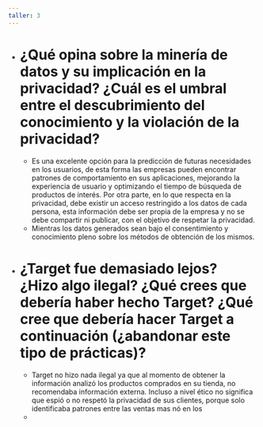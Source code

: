 ```yaml
---
taller: 3
---
```

- # ¿Qué opina sobre la minería de datos y su implicación en la privacidad? ¿Cuál es el umbral entre el descubrimiento del conocimiento y la violación de la privacidad?
	- Es una excelente opción para la predicción de futuras necesidades en los usuarios, de esta forma las empresas pueden encontrar patrones de comportamiento en sus aplicaciones, mejorando la experiencia de usuario y optimizando el tiempo de búsqueda de productos de interés. Por otra parte, en lo que respecta en la privacidad, debe existir un acceso restringido a los datos de cada persona, esta información debe ser propia de la empresa y no se debe compartir ni publicar, con el objetivo de respetar la privacidad.
	- Mientras los datos generados sean bajo el consentimiento y conocimiento pleno sobre los métodos de obtención de los mismos.
- # ¿Target fue demasiado lejos? ¿Hizo algo ilegal? ¿Qué crees que debería haber hecho Target? ¿Qué cree que debería hacer Target a continuación (¿abandonar este tipo de prácticas)?
	- Target no hizo nada ilegal ya que al momento de obtener la información analizó los productos comprados en su tienda, no recomendaba información externa. Incluso a nivel ético no significa que espió o no respetó la privacidad de sus clientes, porque solo identificaba patrones entre las ventas mas nó en los 
	- 